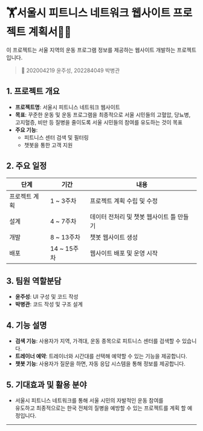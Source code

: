 # 🏋️서울시 피트니스 네트워크 웹사이트 프로젝트 계획서🏃‍♂️
이 프로젝트는 서울 지역의 운동 프로그램 정보를 제공하는 웹사이트 개발하는 프로젝트입니다.  
> 👤 202004219 윤주성, 202284049 박병관

## 1. 프로젝트 개요
- **프로젝트명**: 서울시 피트니스 네트워크 웹사이트
- **목표**: 꾸준한 운동 및 운동 프로그램을 최종적으로 서울 시민들의 고혈압, 당뇨병,<br/>
            고지혈증, 비만 등 질병을 줄이도록 서울 시민들의 참여를 유도하는 것이 목표
- **주요 기능**:
  - 피트니스 센터 검색 및 필터링
  - 챗봇을 통한 고객 지원

## 2. 주요 일정
| 단계         | 기간          | 내용                         |
| ------------ | ------------- | ---------------------------- |
| 프로젝트 계획 | 1 ~ 3주차  | 프로젝트 계획 수립 및 수정|
| 설계          | 4 ~ 7주차 | 데이터 전처리 및 챗봇 웹사이트 틀 만들기|
| 개발          | 8 ~ 13주차 | 챗봇 웹사이트 생성|
| 배포          | 14 ~ 15주차 | 웹사이트 배포 및 운영 시작 |

## 3. 팀원 역할분담
- **윤주성**: UI 구성 및 코드 작성
- **박병관**: 코드 작성 및 구조 설계

## 4. 기능 설명
- **검색 기능**: 사용자가 지역, 가격대, 운동 종목으로 피트니스 센터를 검색할 수 있습니다.
- **트레이너 예약**: 트레이너와 시간대를 선택해 예약할 수 있는 기능을 제공합니다.
- **챗봇 기능**: 사용자가 질문을 하면, 자동 응답 시스템을 통해 정보를 제공합니다.

## 5. 기대효과 및 활용 분야
- 서울시 피트니스 네트워크를 통해 서울 시민의 자발적인 운동 참여를<br/>
  유도하고 최종적으로는 한국 전체의 질병을 예방할 수 있는 프로젝트를 계획 할 예정입니다.

---
